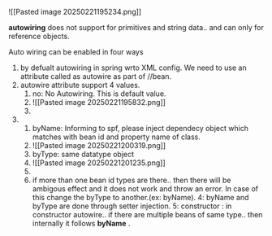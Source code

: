 ![[Pasted image 20250221195234.png]]

**autowiring** does not support for primitives and string data.. and can only for reference objects.

Auto wiring can be enabled in four ways
1. by defualt autowiring in spring  wrto XML config. We need to use an attribute called as autowire as part of //bean.
2. autowire attribute support 4 values. 
	1. no: No Autowiring. This is default value.
	2. ![[Pasted image 20250221195832.png]]
	3. 
3.
	1. byName: Informing to spf, please inject dependecy object which matches with bean id and property name of class.
	2. ![[Pasted image 20250221200319.png]]
	3.  byType: same datatype object
	4. ![[Pasted image 20250221201235.png]]
	5.
	1. if more than one bean id types are there.. then there will be ambigous effect and it does not work and throw an error. In case of this change the byType to another.(ex: byName).
4: byName and byType are done through setter injection.
5: constructor : in constructor autowire.. if there are multiple beans of same type.. then internally it follows **byName** .


	   